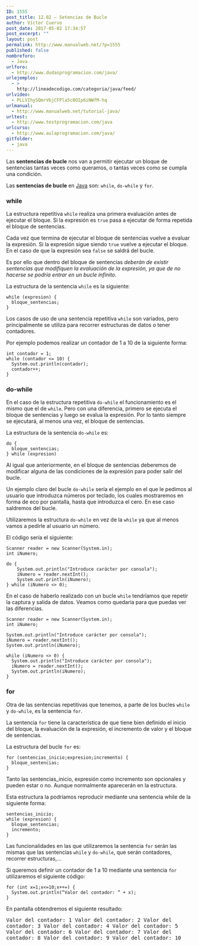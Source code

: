 ```yaml
---
ID: 1555
post_title: 12.02 – Setencias de Bucle
author: Víctor Cuervo
post_date: 2017-05-02 17:34:57
post_excerpt: ""
layout: post
permalink: http://www.manualweb.net/?p=1555
published: false
nombreforo:
  - Java
urlforo:
  - http://www.dudasprogramacion.com/java/
urlejemplos:
  - >
    http://lineadecodigo.com/categoria/java/feed/
urlvideo:
  - PLLVIhySQmrVbjCFPla5c0OIp6iNWfM-hq
urlmanual:
  - http://www.manualweb.net/tutorial-java/
urltest:
  - http://www.testprogramacion.com/java
urlcurso:
  - http://www.aulaprogramacion.com/java/
gitfolder:
  - java
---
```

Las **sentencias de bucle** nos van a permitir ejecutar un bloque de sentencias tantas veces como queramos, o tantas veces como se cumpla una condición.

Las **sentencias de bucle** en [Java][1] son: `while`, `do-while` y `for`.

### while

La estructura repetitiva `while` realiza una primera evaluación antes de ejecutar el bloque. Si la expresión es `true` pasa a ejecutar de forma repetida el bloque de sentencias.

Cada vez que termina de ejecutar el bloque de sentencias vuelve a evaluar la expresión. Si la expresión sigue siendo `true` vuelve a ejecutar el bloque. En el caso de que la expresión sea `false` se saldrá del bucle.

Es por ello que dentro del bloque de sentencias *deberán de existir sentencias que modifiquen la evaluación de la expresión, ya que de no hacerse se podría entrar en un bucle infinito*.

La estructura de la sentencia `while` es la siguiente:

<pre><code class="java">while (expresion) {
  bloque_sentencias;
}
</code></pre>

Los casos de uso de una sentencia repetitiva `while` son variados, pero principalmente se utiliza para recorrer estructuras de datos o tener contadores.

Por ejemplo podemos realizar un contador de 1 a 10 de la siguiente forma:

<pre><code class="java">int contador = 1;
while (contador &lt;= 10) {
  System.out.println(contador);
  contador++;
}
</code></pre>

### do-while

En el caso de la estructura repetitiva `do-while` el funcionamiento es el mismo que el de `while`. Pero con una diferencia, primero se ejecuta el bloque de sentencias y luego se evalua la expresión. Por lo tanto siempre se ejecutará, al menos una vez, el bloque de sentencias.

La estructura de la sentencia `do-while` es:

<pre><code class="java">do {
  bloque_sentencias;
} while (expresion)
</code></pre>

Al igual que anteriormente, en el bloque de sentencias deberemos de modificar alguna de las condiciones de la expresión para poder salir del bucle.

Un ejemplo claro del bucle `do-while` sería el ejemplo en el que le pedimos al usuario que introduzca números por teclado, los cuales mostraremos en forma de eco por pantalla, hasta que introduzca el cero. En ese caso saldremos del bucle.

Utilizaremos la estructura `do-while` en vez de la `while` ya que al menos vamos a pedirle al usuario un número.

El código sería el siguiente:

<pre><code class="java">Scanner reader = new Scanner(System.in);        
int iNumero;

do {
    System.out.println("Introduce carácter por consola");
    iNumero = reader.nextInt();
    System.out.println(iNumero);
} while (iNumero &lt;&gt; 0);
</code></pre>

En el caso de haberlo realizado con un bucle `while` tendríamos que repetir la captura y salida de datos. Veamos como quedaría para que puedas ver las diferencias.

<pre><code class="java">Scanner reader = new Scanner(System.in);        
int iNumero;

System.out.println("Introduce carácter por consola");
iNumero = reader.nextInt();
System.out.println(iNumero);

while (iNumero &lt;&gt; 0) {
  System.out.println("Introduce carácter por consola");
  iNumero = reader.nextInt();
  System.out.println(iNumero);
}
</code></pre>

### for

Otra de las sentencias repetitivas que tenemos, a parte de los bucles `while` y `do-while`, es la sentencia `for`.

La sentencia `for` tiene la característica de que tiene bien definido el inicio del bloque, la evaluación de la expresión, el incremento de valor y el bloque de sentencias.

La estructura del bucle `for` es:

<pre><code class="java">for (sentencias_inicio;expresion;incremento) {
  bloque_sentencias;
}
</code></pre>

Tanto las sentencias_inicio, expresión como incremento son opcionales y pueden estar o no. Aunque normalmente aparecerán en la estructura.

Esta estructura la podríamos reproducir mediante una sentencia while de la siguiente forma:

<pre><code class="java">sentencias_inicio;
while (expresion) {
  bloque_sentencias;
  incremento;
}
</code></pre>

Las funcionalidades en las que utilizaremos la sentencia `for` serán las mismas que las sentencias `while` y `do-while`, que serán contadores, recorrer estructuras,...

Si queremos definir un contador de 1 a 10 mediante una sentencia `for` utilizaremos el siguiente código:

<pre><code class="java">for (int x=1;x&lt;=10;x++=) {
  System.out.println(“Valor del contador: “ + x);
}
</code></pre>

En pantalla obtendremos el siguiente resultado:

<samp>Valor del contador: 1 Valor del contador: 2 Valor del contador: 3 Valor del contador: 4 Valor del contador: 5 Valor del contador: 6 Valor del contador: 7 Valor del contador: 8 Valor del contador: 9 Valor del contador: 10</samp>

 [1]: http://www.manualweb.net/tutorial-java/
